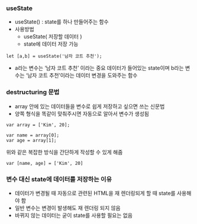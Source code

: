 ### useState
- useState() : state를 하나 만들어주는 함수
- 사용방법
  - useState( 저장할 데이터 )
  - state에 데이터 저장 가능

```
let [a,b] = useState('남자 코트 추천');
```
- a라는 변수는 ‘남자 코트 추천’ 이라는 중요 데이터가 들어있는 state이며
  b라는 변수는 ‘남자 코트 추천’이라는 데이터 변경을 도와주는 함수


### destructuring 문법
- array 안에 있는 데이터들을 변수로 쉽게 저장하고 싶으면 쓰는 신문법
- 양쪽 형식을 똑같이 맞춰주시면 자동으로 알아서 변수가 생성됨

```
var array = ['Kim', 20];

var name = array[0];
var age = array[1];
```

위와 같은 복잡한 방식을 간단하게 작성할 수 있게 해줌
```
var [name, age] = ['Kim', 20]
```

### 변수 대신 state에 데이터를 저장하는 이유
- 데이터가 변경될 때 자동으로 관련된 HTML을 재 렌더링되게 할 때 state를 사용해야 함
- 일반 변수는 변경이 발생해도 재 렌더링 되지 않음
- 바뀌지 않는 데이터는 굳이 state를 사용할 필요는 없음
